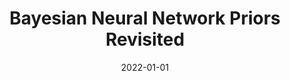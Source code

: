 ---
title: "Bayesian Neural Network Priors Revisited"
collection: publications
category: ml
permalink: /publication/2022-01-01-bnn-priors
excerpt: 'This paper reexamines and analyzes priors for Bayesian neural networks.'
date: 2022-01-01
venue: 'ICLR'
citation: 'Fortuin V, Garriga-Alonso A, Wenzel F, Rätsch G, Turner R, van der Wilk M, Aitchison L. (2022). &quot;Bayesian Neural Network Priors Revisited.&quot; <i>ICLR</i>.'
--- 